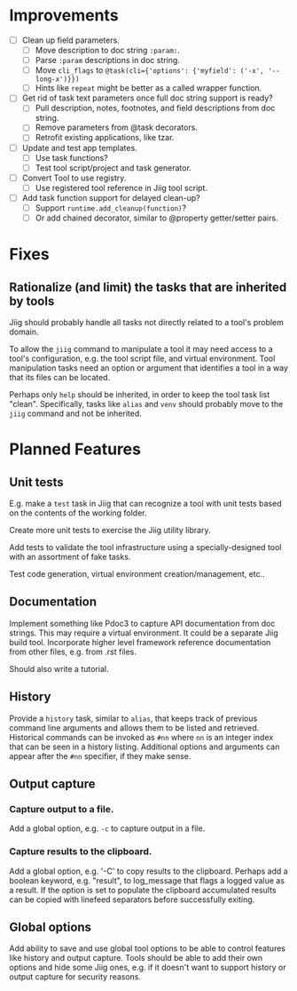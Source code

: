 # Improvements

* [ ] Clean up field parameters.
    * [ ] Move description to doc string `:param:`.
    * [ ] Parse `:param` descriptions in doc string.
    * [ ] Move `cli_flags` to `@task(cli={'options': {'myfield': ('-x', '--long-x')}})`
    * [ ] Hints like `repeat` might be better as a called wrapper function.

* [ ] Get rid of task text parameters once full doc string support is ready?
    * [ ] Pull description, notes, footnotes, and field descriptions from doc string. 
    * [ ] Remove parameters from @task decorators. 
    * [ ] Retrofit existing applications, like tzar.
    
* [ ] Update and test app templates.
    * [ ] Use task functions?
    * [ ] Test tool script/project and task generator.

* [ ] Convert Tool to use registry.
    * [ ] Use registered tool reference in Jiig tool script.

* [ ] Add task function support for delayed clean-up?
    * [ ] Support `runtime.add_cleanup(function)`? 
    * [ ] Or add chained decorator, similar to @property getter/setter pairs.

# Fixes

## Rationalize (and limit) the tasks that are inherited by tools

Jiig should probably handle all tasks not directly related to a tool's problem
domain.

To allow the `jiig` command to manipulate a tool it may need access to a tool's
configuration, e.g. the tool script file, and virtual environment. Tool
manipulation tasks need an option or argument that identifies a tool in a way
that its files can be located.

Perhaps only `help` should be inherited, in order to keep the tool task list
"clean". Specifically, tasks like `alias` and `venv` should probably move to the
`jiig` command and not be inherited.

# Planned Features

## Unit tests

E.g. make a `test` task in Jiig that can recognize a tool with unit tests based
on the contents of the working folder.

Create more unit tests to exercise the Jiig utility library.

Add tests to validate the tool infrastructure using a specially-designed tool
with an assortment of fake tasks.

Test code generation, virtual environment creation/management, etc..


## Documentation

Implement something like Pdoc3 to capture API documentation from doc strings.
This may require a virtual environment. It could be a separate Jiig build tool.
Incorporate higher level framework reference documentation from other files,
e.g. from .rst files.

Should also write a tutorial.

## History

Provide a `history` task, similar to `alias`, that keeps track of previous
command line arguments and allows them to be listed and retrieved. Historical
commands can be invoked as `#nn` where `nn` is an integer index that can be seen
in a history listing. Additional options and arguments can appear after the
`#nn` specifier, if they make sense.

## Output capture

### Capture output to a file.

Add a global option, e.g. `-c` to capture output in a file.

### Capture results to the clipboard.

Add a global option, e.g. '-C' to copy results to the clipboard. Perhaps add a
boolean keyword, e.g. "result", to log_message that flags a logged value as a
result. If the option is set to populate the clipboard accumulated results can
be copied with linefeed separators before successfully exiting.

## Global options

Add ability to save and use global tool options to be able to control features
like history and output capture. Tools should be able to add their own options
and hide some Jiig ones, e.g. if it doesn't want to support history or output
capture for security reasons.

